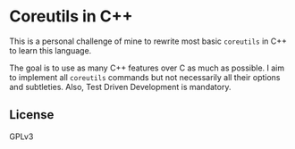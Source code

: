 # Coreutils in C++

This is a personal challenge of mine to rewrite most basic `coreutils`
in C++ to learn this language.

The goal is to use as many C++ features over C as much as possible.
I aim to implement all `coreutils` commands but not necessarily
all their options and subtleties. Also, Test Driven Development is
mandatory.

## License

GPLv3
